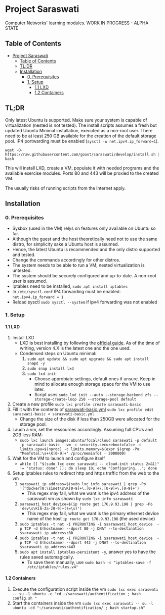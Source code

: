 # Project Saraswati

Computer Networks' learning modules. WORK IN PROGRESS - ALPHA STATE

## Table of Contents
- [Project Saraswati](#project-saraswati)
  - [Table of Contents](#table-of-contents)
  - [TL;DR](#tldr)
  - [Installation](#installation)
    - [0. Prerequisites](#0-prerequisites)
    - [1. Setup](#1-setup)
      - [1.1 LXD](#11-lxd)
      - [1.2 Containers](#12-containers)

## TL;DR

Only latest Ubuntu is supported. Make sure your system is capable of virtualization (nested is not tested).
The install scripts assumes a fresh but updated Ubuntu Minimal installation, executed as a non-root user.
There need to be at least 250 GB available for the creation of the default storage pool.
IP4 portwarding must be enabled (`sysctl -w net.ipv4.ip_forward=1`).

`wget -O- https://raw.githubusercontent.com/goost/saraswati/develop/install.sh | bash`

This will install LXD, create a VM, populate it with needed programs and the available exercise modules.
Ports 80 and 443 will be proxied to the created VM.

The usually risks of running scripts from the Internet apply.

## Installation

### 0. Prerequisites

  - Sysbox (used in the VM) relys on features only available on Ubuntu so far.
  - Although the guest and the host theoretically need not to use the same distro, for simplicity sake a Ubuntu host is assumed.
  - Hence, the latest Ubuntu is recommended and the only distro supported and tested.
  - Change the commands accordingly for other distros.
  - The system needs to be able to run a VM, nested virtualization is untested.
  - The system should be securely configured and up-to-date. A non-root user is assumed.
  - Iptables need to be installed, `sudo apt install iptables`
  - In `/etc/sysctl.conf` IP4 forwarding must be enabled: `net.ipv4.ip_forward = 1`
  - Reload sysctl `sudo sysctl --system` if ipv4 forwarding was not enabled

### 1. Setup

#### 1.1 LXD

  1. Install LXD
     -  LXD is best installing by following the
    [official guide](https://linuxcontainers.org/lxd/getting-started-cli/#installation).
     As of the time of writing, version 4.X is the latest one and the one used.
     - Condensed steps on Ubuntu minimal:
       1. `sudo apt update && sudo apt upgrade && sudo apt install snapd -y`
       2. `sudo snap install lxd`
       3. `sudo lxd init`
          - Choose approbiate settings, default ones if unsure. Keep in mind to allocate enough storage space for the VM to use later.
          - Script uses `sudo lxd init --auto --storage-backend zfs --storage-create-loop 250 --storage-pool default`
  2. Create a new profile `sudo lxc profile create saraswati-basic`
  3. Fill it with the contents of [saraswati-basic.yml](./saraswati-basic.yml) `sudo lxc profile edit saraswati-basic < saraswati-basic.yml`
     - Change the size of the disk if less than 250GB were allocated for the storage pool.
  4. Lauch a vm, set the ressources accordingly. Assuming full CPUs and 2GB less RAM:
     - `sudo lxc launch images:ubuntu/focal/cloud saraswati -p default -p saraswati-basic --vm -c security.secureboot=false -c limits.cpu=$(nproc) -c limits.memory=$(expr $(grep -Po "MemTotal:\s+\K[0-9]+" /proc/meminfo) - 2000000)`
  5. Wait for the VM to launch and configure itself
     - `while [[ "$(sudo lxc exec saraswati -- cloud-init status 2>&1)" != "status: done" ]]; do sleep 10; echo "Configuring..."; done`
  6. Setup iptables rules to redirect http and https traffic from the web to the vm
     1. `saraswati_ip_address=$(sudo lxc info saraswati | grep -Po '[^docker]0:\sinet\s\K[0-9]+\.[0-9]+\.[0-9]+\.[0-9]+')`
        - This regex may fail, what we want is the ipv4 address of the saraswati vm as shown by `sudo lxc info saraswati`
     2. `saraswati_host_device=$(ip route get 176.9.93.198 | grep -Po 'dev\s\K[A-Za-z0-9]+(?=\s)')`
        - This regex may fail, what we want is the primary ethernet device name of the host `ip route get 176.9.93.198` (the used device)
     3. `sudo iptables -t nat -I PREROUTING -i $saraswati_host_device  -p TCP -d $(hostname) --dport 80 -j DNAT --to-destination $saraswati_ip_address:80`
     4. `sudo iptables -t nat -I PREROUTING -i $saraswati_host_device  -p TCP -d $(hostname) --dport 443 -j DNAT --to-destination $saraswati_ip_address:443`
     5. `sudo apt install iptables-persistent -y`, answer yes to have the rules saved automagically.
        - To save them manually, use `sudo bash -c "iptables-save -f /etc/iptables/rules.v4"`

#### 1.2 Containers

  1. Execute the configuration script inside the vm `sudo lxc exec saraswati -- su -l ubuntu -c "cd ~/saraswati/authentification ; bash config.sh "`
  2. Start the containers inside the vm `sudo lxc exec saraswati -- su -l ubuntu -cd "~/saraswati/authentification/ ; bash startup.sh"`
